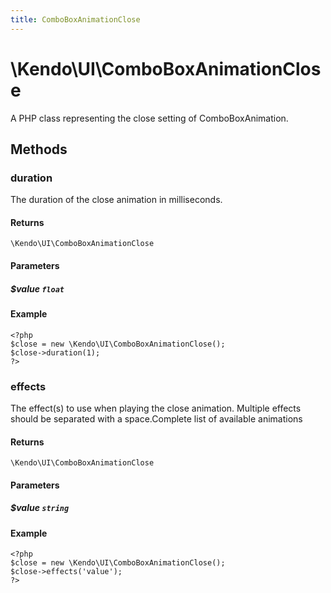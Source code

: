 ```yaml
---
title: ComboBoxAnimationClose
---
```


# \Kendo\UI\ComboBoxAnimationClose

A PHP class representing the close setting of ComboBoxAnimation.


## Methods

### duration
The duration of the close animation in milliseconds.

#### Returns
`\Kendo\UI\ComboBoxAnimationClose`

#### Parameters

##### $value `float`



#### Example 
    <?php
    $close = new \Kendo\UI\ComboBoxAnimationClose();
    $close->duration(1);
    ?>

### effects
The effect(s) to use when playing the close animation. Multiple effects should be separated with a space.Complete list of available animations

#### Returns
`\Kendo\UI\ComboBoxAnimationClose`

#### Parameters

##### $value `string`



#### Example 
    <?php
    $close = new \Kendo\UI\ComboBoxAnimationClose();
    $close->effects('value');
    ?>

